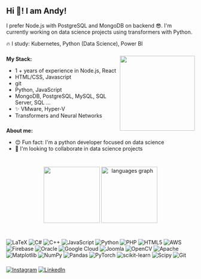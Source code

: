 <h2 align="left">Hi 👋! I am Andy!</h2>

I prefer Node.js with PostgreSQL and MongoDB on backend 😎. I'm currently working on data science projects using transformers with Python. 

🔥 I study: Kubernetes, Python (Data Science), Power BI 

###

<img align="right" height="200" src="https://github.com/ItsAndy06/ItsAndy06/assets/165074415/5c9bda25-3391-4989-9e4a-c1c229561c7b"  />

**My Stack:**
* 1 + years of experience in Node.js, React
* HTML/CSS, Javascript
* git
* Python, JavaScript
* MongoDB, PostgreSQL, MySQL, SQL Server, SQL ...
* ✨ VMware, Hyper-V
* Transformers and Neural Networks

###

###

**About me:**
* 😊 Fun fact: I'm a python developer focused on data science
* 👀 I'm looking to collaborate in data science projects

###

###
<br>
<div align="center">
  <img src="https://github-readme-stats.vercel.app/api?username=ItsAndy06&show_icons=true&locale=en&hide_title=false&layout=compact&card_width=320&langs_count=5&theme=dracula&hide_border=false" height="150" "  />
  <img src="https://github-readme-stats.vercel.app/api/top-langs?username=ItsAndy06&locale=en&hide_title=false&layout=compact&card_width=320&langs_count=5&theme=dracula&hide_border=false" height="150" alt="languages graph"  />

</div>
</br>

###


###

![LaTeX](https://img.shields.io/badge/latex-%23008080.svg?style=for-the-badge&logo=latex&logoColor=white) ![C#](https://img.shields.io/badge/c%23-%23239120.svg?style=for-the-badge&logo=csharp&logoColor=white) ![C++](https://img.shields.io/badge/c++-%2300599C.svg?style=for-the-badge&logo=c%2B%2B&logoColor=white) ![JavaScript](https://img.shields.io/badge/javascript-%23323330.svg?style=for-the-badge&logo=javascript&logoColor=%23F7DF1E) ![Python](https://img.shields.io/badge/python-3670A0?style=for-the-badge&logo=python&logoColor=ffdd54) ![PHP](https://img.shields.io/badge/php-%23777BB4.svg?style=for-the-badge&logo=php&logoColor=white) ![HTML5](https://img.shields.io/badge/html5-%23E34F26.svg?style=for-the-badge&logo=html5&logoColor=white) ![AWS](https://img.shields.io/badge/AWS-%23FF9900.svg?style=for-the-badge&logo=amazon-aws&logoColor=white) ![Firebase](https://img.shields.io/badge/firebase-%23039BE5.svg?style=for-the-badge&logo=firebase) ![Oracle](https://img.shields.io/badge/Oracle-F80000?style=for-the-badge&logo=oracle&logoColor=white) ![Google Cloud](https://img.shields.io/badge/GoogleCloud-%234285F4.svg?style=for-the-badge&logo=google-cloud&logoColor=white) ![Joomla](https://img.shields.io/badge/joomla-%235091CD.svg?style=for-the-badge&logo=joomla&logoColor=white) ![OpenCV](https://img.shields.io/badge/opencv-%23white.svg?style=for-the-badge&logo=opencv&logoColor=white) ![Apache](https://img.shields.io/badge/apache-%23D42029.svg?style=for-the-badge&logo=apache&logoColor=white) ![Matplotlib](https://img.shields.io/badge/Matplotlib-%23ffffff.svg?style=for-the-badge&logo=Matplotlib&logoColor=black) ![NumPy](https://img.shields.io/badge/numpy-%23013243.svg?style=for-the-badge&logo=numpy&logoColor=white) ![Pandas](https://img.shields.io/badge/pandas-%23150458.svg?style=for-the-badge&logo=pandas&logoColor=white) ![PyTorch](https://img.shields.io/badge/PyTorch-%23EE4C2C.svg?style=for-the-badge&logo=PyTorch&logoColor=white) ![scikit-learn](https://img.shields.io/badge/scikit--learn-%23F7931E.svg?style=for-the-badge&logo=scikit-learn&logoColor=white) ![Scipy](https://img.shields.io/badge/SciPy-%230C55A5.svg?style=for-the-badge&logo=scipy&logoColor=%white) ![Git](https://img.shields.io/badge/git-%23F05033.svg?style=for-the-badge&logo=git&logoColor=white)

###

[![Instagram](https://img.shields.io/badge/Instagram-%23E4405F.svg?logo=Instagram&logoColor=white)](https://instagram.com/its_andy5451) [![LinkedIn](https://img.shields.io/badge/LinkedIn-%230077B5.svg?logo=linkedin&logoColor=white)](www.linkedin.com/in/oscar-cajamarca) 


